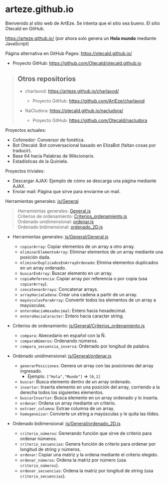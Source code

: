 # arteze.github.io

Bienvenido al sitio web de ArtEze. Se intenta que el sitio sea bueno. El sitio Otecald en GitHub.

https://arteze.github.io/ (por ahora solo genera un __Hola mundo__ mediante JavaScript)

Página alternativa en GitHub Pages: https://otecald.github.io/
- Proyecto GitHub: https://github.com/Otecald/otecald.github.io

> ## Otros repositorios
> - charlavod: https://arteze.github.io/charlavod/
>   - Proyecto GitHub: https://github.com/ArtEze/charlavod
> 
> - NaCludora: https://otecald.github.io/nacludora/
>   - Proyecto GitHub: https://github.com/Otecald/nacludora

Proyectos actuales:

* Cofonedor: Conversor de fonética.
* Bot Otecald: Bot conversacional basado en ElizaBot (faltan cosas por traducir).
* Base 64 hacia Palabras de Wikcionario.
* Estadísticas de la Quiniela.

Proyectos triviales:

* Descargar AJAX: Ejemplo de cómo se descarga una página mediante AJAX.
* Enviar mail: Página que sirve para enviarme un mail.

Herramientas generales: [js/General][General]

> Herramientas generales: [General.js][General.js]  
Criterios de ordenamiento: [Criterios_ordenamiento.js][Criterios]  
Ordenado unidimensional: [ordenar.js][Ordenar 1D]  
Ordenado bidimensional: [ordenado_2D.js][Ordenar 2D]

* Herramientas generales: [js/General/General.js][General.js]
  * `copiarArray`: Copiar elementos de un array a otro array.
  * `eliminarElementoArray`: Eliminar elementos de un array mediante una posición dada.
  * `eliminarDuplicadosEnArrayOrdenado`: Elimina elementos duplicados en un array ordenado.
  * `buscarEnArray`: Buscar elemento en un array.
  * `copiaReferencia`: Copiar array por referencia o por copia (usa `copiarArray`).
  * `concatenarArrays`: Concatenar arrays.
  * `arrayHaciaCadena`: Crear una cadena a partir de un array.
  * `mayúsculasParaArray`: Convertir todos los elementos de un array a mayúsculas.
  * `enteroHaciaHexadecimal`: Entero hacia hexadecimal.
  * `enteroHaciaCaracter`: Entero hacia caracter string.

* Criterios de ordenamiento: [js/General/Criterios_ordenamiento.js][Criterios]
  * `compara`: Abecedario en español con la Ñ.
  * `comparaNúmeros`: Ordenando números.
  * `compara_secuencia_inversa`: Ordenado por longitud de palabra.

* Ordenado unidimensional: [js/General/ordenar.js][Ordenar 1D]

  * `generarPosiciones`: Genera un array con las posiciones del array ingresado.
    * Ejemplo: `["Hola","Mundo"]` => `[0,1]`
  * `buscar`: Busca elemento dentro de un array ordenado.
  * `insertar`: Inserta elemento en una posición del array, corriendo a la derecha todos los siguientes elementos.
  * `buscarInsertar`: Busca elemento en un array ordenado y lo inserta.
  * `ordenar`: Ordena un array mediante un criterio.
  * `extraer_columna`: Extrae columna de un array.
  * `homogeneizar`: Convierte un string a mayúsculas y le quita las tildes.

* Ordenado bidimensional: [js/General/ordenado_2D.js][Ordenar 2D]
  * `criterio_números`: Generando función que sirve de criterio para ordenar números.
  * `criterio_secuencias`: Genera función de criterio para ordenar por longitud de string y números.
  * `ordenar`: Copiar una matriz y la ordena mediante el criterio elegido.
  * `ordenar_números`: Ordena la matriz por número (usa `criterio_números`).
  * `ordenar_secuencias`: Ordena la matriz por longitud de string (usa `criterio_secuencias`).

[General.js]: https://github.com/ArtEze/arteze.github.io/blob/master/js/General/General.js
[Criterios]: https://github.com/ArtEze/arteze.github.io/blob/master/js/General/Criterios_ordenamiento.js
[Ordenar 1D]: https://github.com/ArtEze/arteze.github.io/blob/master/js/General/ordenar.js
[Ordenar 2D]: https://github.com/ArtEze/arteze.github.io/blob/master/js/General/ordenado_2D.js

[General]: https://github.com/ArtEze/arteze.github.io/tree/master/js/General
